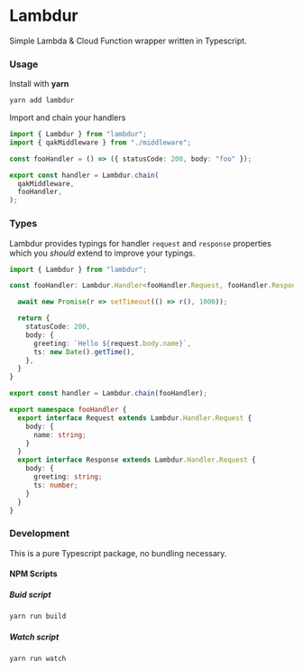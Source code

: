 # Lambdur

Simple Lambda & Cloud Function wrapper written in Typescript.

### Usage

Install with **yarn**
```bash
yarn add lambdur
```

Import and chain your handlers
```ts
import { Lambdur } from "lambdur";
import { qakMiddleware } from "./middleware";

const fooHandler = () => ({ statusCode: 200, body: "foo" });

export const handler = Lambdur.chain(
  qakMiddleware,
  fooHandler,
);
```

### Types

Lambdur provides typings for handler `request` and `response` properties which you _should_ extend to improve your typings.

```ts
import { Lambdur } from "lambdur";

const fooHandler: Lambdur.Handler<fooHandler.Request, fooHandler.Response> = async (request, context, callback) => {

  await new Promise(r => setTimeout(() => r(), 1000));

  return {
    statusCode: 200,
    body: {
      greeting: `Hello ${request.body.name}`,
      ts: new Date().getTime(),
    },
  }
}

export const handler = Lambdur.chain(fooHandler);

export namespace fooHandler {
  export interface Request extends Lambdur.Handler.Request {
    body: {
      name: string;
    }
  }
  export interface Response extends Lambdur.Handler.Request {
    body: {
      greeting: string;
      ts: number;
    }
  }
}
```

### Development

This is a pure Typescript package, no bundling necessary.

#### NPM Scripts

##### Buid script
```sh
yarn run build
```

##### Watch script
```sh
yarn run watch
```
